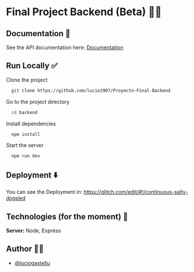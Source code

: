 
# Final Project Backend (Beta) 👨‍💻
## Documentation 📄

See the API documentation here: [Documentation](https://documenter.getpostman.com/view/24686187/2s8YzP14CC)


## Run Locally ✅

Clone the project

```bash
  git clone https://github.com/lucio1907/Proyecto-Final-Backend
```

Go to the project directory

```bash
  cd backend
```

Install dependencies

```bash
  npm install
```

Start the server

```bash
  npm run dev
```


## Deployment ⬇️

You can see the Deployment in: https://glitch.com/edit/#!/continuous-salty-dogsled


## Technologies (for the moment) 🔧

**Server:** Node, Express





## Author 👨‍💻

- [@luciogastellu](https://www.linkedin.com/in/luciogastellu/)

